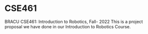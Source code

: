 # CSE461
BRACU CSE461: Introduction to Robotics, Fall- 2022
This is a project proposal we have done in our Introduction to Robotics Course.
